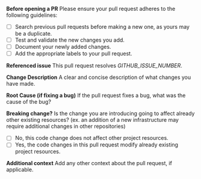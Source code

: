 **Before opening a PR**
Please ensure your pull request adheres to the following guidelines:

- [ ] Search previous pull requests before making a new one, as yours may be a duplicate.
- [ ] Test and validate the new changes you add.
- [ ] Document your newly added changes.
- [ ] Add the appropriate labels to your pull request.

**Referenced issue**
This pull request resolves _GITHUB_ISSUE_NUMBER_.

**Change Description**
A clear and concise description of what changes you have made.

**Root Cause (if fixing a bug)**
If the pull request fixes a bug, what was the cause of the bug?

**Breaking change?**
Is the change you are introducing going to affect already other existing resources? (ex. an addition of a new infrastructure may require additional changes in other repositories)

- [ ] No, this code change does not affect other project resources.
- [ ] Yes, the code changes in this pull request modify already existing project resources.

**Additional context**
Add any other context about the pull request, if applicable.
